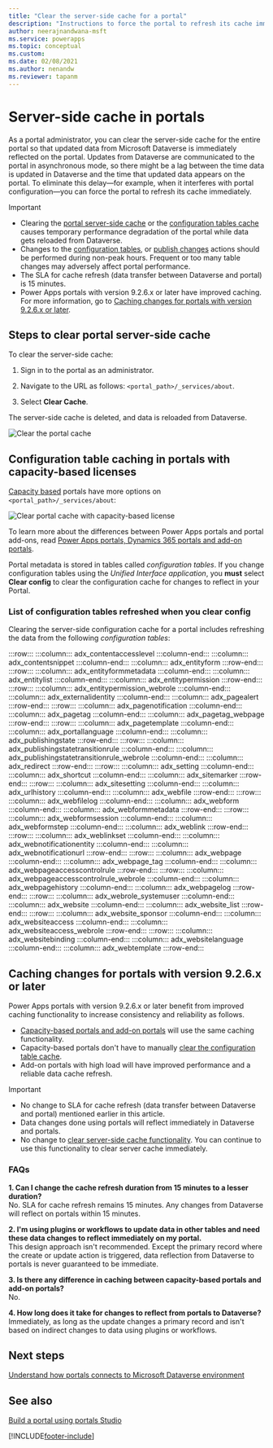 ```yaml
---
title: "Clear the server-side cache for a portal"
description: "Instructions to force the portal to refresh its cache immediately."
author: neerajnandwana-msft
ms.service: powerapps
ms.topic: conceptual
ms.custom: 
ms.date: 02/08/2021
ms.author: nenandw
ms.reviewer: tapanm
---
```


# Server-side cache in portals

As a portal administrator, you can clear the server-side cache for the entire portal so that updated data from Microsoft Dataverse is immediately reflected on the portal. Updates from Dataverse  are communicated to the portal in asynchronous mode, so there might be a lag between the time data is updated in Dataverse and the time that updated data appears on the portal. To eliminate this delay&mdash;for example, when it interferes with portal configuration&mdash;you can force the portal to refresh its cache immediately.

> [!IMPORTANT]
> - Clearing the [portal server-side cache](#steps-to-clear-portal-server-side-cache) or the [configuration tables cache](#configuration-entity-caching-portals-with-capacity-based-licenses) causes temporary performance degradation of the portal while data gets reloaded from Dataverse.
> - Changes to the [configuration tables](#list-of-configuration-tables-refreshed-when-you-clear-config), or [publish changes](../../data-platform/create-solution.md#publish-changes) actions should be performed during non-peak hours. Frequent or too many table changes may adversely affect portal performance.
> - The SLA for cache refresh (data transfer between Dataverse and portal) is 15 minutes.
> - Power Apps portals with version 9.2.6.x or later have improved caching. For more information, go to [Caching changes for portals with version 9.2.6.x or later](#caching-changes-for-portals-with-version-926x-or-later).

## Steps to clear portal server-side cache

To clear the server-side cache:

1. Sign in to the portal as an administrator.

1. Navigate to the URL as follows: `<portal_path>/_services/about`.

1. Select **Clear Cache**.

The server-side cache is deleted, and data is reloaded from Dataverse. 

![Clear the portal cache](media/clear-server-side-cache/clear-portal-cache.png)

## Configuration table caching in portals with capacity-based licenses<a name = "configuration-entity-caching-portals-with-capacity-based-licenses"></a>

[Capacity based](/power-platform/admin/powerapps-flow-licensing-faq#portals) portals have more options on `<portal_path>/_services/about`:

![Clear portal cache with capacity-based license](media/clear-server-side-cache/clear-config-capacity-license.png)

To learn more about the differences between Power Apps portals and portal add-ons, read [Power Apps portals, Dynamics 365 portals and add-on portals](../overview.md#power-apps-portals-dynamics-365-portals-and-add-on-portals).

Portal metadata is stored in tables called *configuration tables*. If you change configuration tables using the *Unified Interface application*, you **must** select **Clear config** to clear the configuration cache for changes to reflect in your Portal.  

### List of configuration tables refreshed when you clear config

Clearing the server-side configuration cache for a portal includes refreshing the data from the following *configuration tables*:

:::row:::
:::column:::
	adx_contentaccesslevel
:::column-end:::
:::column:::
	adx_contentsnippet
:::column-end:::
:::column:::
	adx_entityform
:::row-end:::
:::row:::
:::column:::
	adx_entityformmetadata
:::column-end:::
:::column:::
	adx_entitylist
:::column-end:::
:::column:::
	adx_entitypermission
:::row-end:::
:::row:::
:::column:::
	adx_entitypermission_webrole
:::column-end:::
:::column:::
	adx_externalidentity
:::column-end:::
:::column:::
	adx_pagealert
:::row-end:::
:::row:::
:::column:::
	adx_pagenotification
:::column-end:::
:::column:::
	adx_pagetag
:::column-end:::
:::column:::
	adx_pagetag_webpage
:::row-end:::
:::row:::
:::column:::
	adx_pagetemplate
:::column-end:::
:::column:::
	adx_portallanguage
:::column-end:::
:::column:::
	adx_publishingstate
:::row-end:::
:::row:::
:::column:::
	adx_publishingstatetransitionrule
:::column-end:::
:::column:::
	adx_publishingstatetransitionrule_webrole
:::column-end:::
:::column:::
	adx_redirect
:::row-end:::
:::row:::
:::column:::
	adx_setting
:::column-end:::
:::column:::
	adx_shortcut
:::column-end:::
:::column:::
	adx_sitemarker
:::row-end:::
:::row:::
:::column:::
	adx_sitesetting
:::column-end:::
:::column:::
	adx_urlhistory
:::column-end:::
:::column:::
	adx_webfile
:::row-end:::
:::row:::
:::column:::
	adx_webfilelog
:::column-end:::
:::column:::
	adx_webform
:::column-end:::
:::column:::
	adx_webformmetadata
:::row-end:::
:::row:::
:::column:::
	adx_webformsession
:::column-end:::
:::column:::
	adx_webformstep
:::column-end:::
:::column:::
	adx_weblink
:::row-end:::
:::row:::
:::column:::
	adx_weblinkset
:::column-end:::
:::column:::
	adx_webnotificationentity
:::column-end:::
:::column:::
	adx_webnotificationurl
:::row-end:::
:::row:::
:::column:::
	adx_webpage
:::column-end:::
:::column:::
	adx_webpage_tag
:::column-end:::
:::column:::
	adx_webpageaccesscontrolrule
:::row-end:::
:::row:::
:::column:::
	adx_webpageaccesscontrolrule_webrole
:::column-end:::
:::column:::
	adx_webpagehistory
:::column-end:::
:::column:::
	adx_webpagelog
:::row-end:::
:::row:::
:::column:::
	adx_webrole_systemuser
:::column-end:::
:::column:::
	adx_website
:::column-end:::
:::column:::
	adx_website_list
:::row-end:::
:::row:::
:::column:::
	adx_website_sponsor
:::column-end:::
:::column:::
	adx_websiteaccess
:::column-end:::
:::column:::
	adx_websiteaccess_webrole
:::row-end:::
:::row:::
:::column:::
	adx_websitebinding
:::column-end:::
:::column:::
	adx_websitelanguage
:::column-end:::
:::column:::
	adx_webtemplate
:::row-end:::

## Caching changes for portals with version 9.2.6.x or later

Power Apps portals with version 9.2.6.x or later benefit from improved caching functionality to increase consistency and reliability as follows.

- [Capacity-based portals and add-on portals](../overview.md#power-apps-portals-dynamics-365-portals-and-add-on-portals) will use the same caching functionality.
- Capacity-based portals don't have to manually [clear the configuration table cache](#configuration-entity-caching-portals-with-capacity-based-licenses).
- Add-on portals with high load will have improved performance and a reliable data cache refresh.

> [!IMPORTANT]
> - No change to SLA for cache refresh (data transfer between Dataverse and portal) mentioned earlier in this article.
> - Data changes done using portals will reflect immediately in Dataverse and portals.
> - No change to [clear server-side cache functionality](#steps-to-clear-portal-server-side-cache). You can continue to use this functionality to clear server cache immediately.
 
### FAQs
 
**1. Can I change the cache refresh duration from 15 minutes to a lesser duration?** <br>
No. SLA for cache refresh remains 15 minutes. Any changes from Dataverse will reflect on portals within 15 minutes.

**2. I'm using plugins or workflows to update data in other tables and need these data changes to reflect immediately on my portal.** <br>
This design approach isn't recommended. Except the primary record where the create or update action is triggered, data reflection from Dataverse to portals is never guaranteed to be immediate.

**3. Is there any difference in caching between capacity-based portals and add-on portals?** <br>
No.

**4. How long does it take for changes to reflect from portals to Dataverse?** <br>
Immediately, as long as the update changes a primary record and isn't based on indirect changes to data using plugins or workflows.

## Next steps

[Understand how portals connects to Microsoft Dataverse environment](connectivity.md)

## See also

[Build a portal using portals Studio](../portal-designer-anatomy.md)


[!INCLUDE[footer-include](../../../includes/footer-banner.md)]